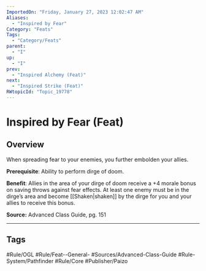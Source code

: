 ```yaml
---
ImportedOn: "Friday, January 27, 2023 12:02:47 AM"
Aliases:
  - "Inspired by Fear"
Category: "Feats"
Tags:
  - "Category/Feats"
parent:
  - "I"
up:
  - "I"
prev:
  - "Inspired Alchemy (Feat)"
next:
  - "Inspired Strike (Feat)"
RWtopicId: "Topic_19778"
---
```

# Inspired by Fear (Feat)
## Overview
When spreading fear to your enemies, you further embolden your allies.

**Prerequisite**: Ability to perform dirge of doom.

**Benefit**: Allies in the area of your dirge of doom receive a +4 morale bonus on saving throws against fear effects. At least one enemy must be in the dirge’s area and become [[Shaken|shaken]] by the dirge for you and your allies to receive this bonus.

**Source:** Advanced Class Guide, pg. 151


---
## Tags
#Rule/OGL #Rule/Feat--General- #Sources/Advanced-Class-Guide #Rule-System/Pathfinder #Rule/Core #Publisher/Paizo

